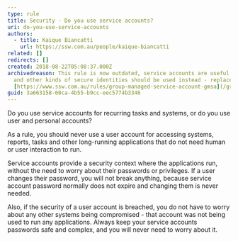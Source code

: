 ```yaml
---
type: rule
title: Security - Do you use service accounts?
uri: do-you-use-service-accounts
authors:
  - title: Kaique Biancatti
    url: https://ssw.com.au/people/kaique-biancatti
related: []
redirects: []
created: 2018-08-22T05:08:37.000Z
archivedreason: This rule is now outdated, service accounts are useful but gMSAs
  and other kinds of secure identities should be used instead - replaced by
  [https://www.ssw.com.au/rules/group-managed-service-account-gmsa](/group-managed-service-account-gmsa)
guid: 3a663158-60ca-4b55-b9cc-eec5774b3346
---
```


Do you use service accounts for recurring tasks and systems, or do you use user and personal accounts?

<!--endintro-->

As a rule, you should never use a user account for accessing systems, reports, tasks and other long-running applications that do not need human or user interaction to run.

Service accounts provide a security context where the applications run, without the need to worry about their passwords or privileges. If a user changes their password, you will not break anything, because service account password normally does not expire and changing them is never needed.

Also, if the security of a user account is breached, you do not have to worry about any other systems being compromised - that account was not being used to run any applications. Always keep your service accounts passwords safe and complex, and you will never need to worry about it.
